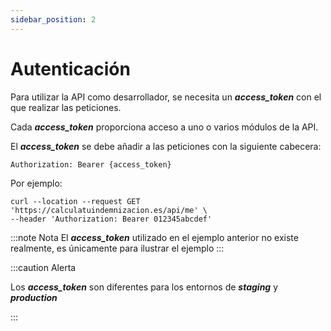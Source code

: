 ```yaml
---
sidebar_position: 2
---
```


# Autenticación

Para utilizar la API como desarrollador, se necesita un **_access_token_** con el que realizar las peticiones. 

Cada **_access_token_** proporciona acceso a uno o varios módulos de la API.

El **_access_token_** se debe añadir a las peticiones con la siguiente cabecera: 

```
Authorization: Bearer {access_token}
```

Por ejemplo:

```shell
curl --location --request GET 'https://calculatuindemnizacion.es/api/me' \
--header 'Authorization: Bearer 012345abcdef'
```
:::note Nota
El **_access_token_** utilizado en el ejemplo anterior no existe realmente, es únicamente para ilustrar el ejemplo
:::

:::caution Alerta

Los **_access_token_** son diferentes para los entornos de **_staging_** y **_production_**

:::